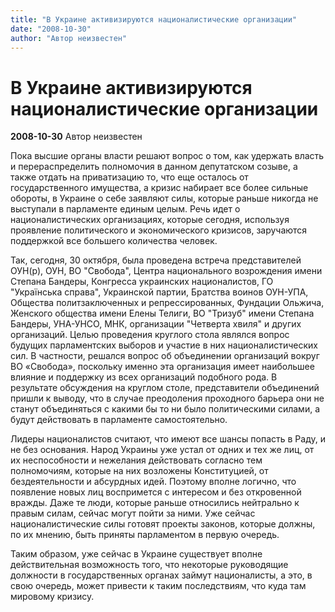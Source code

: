 ```yaml
---
title: "В Украине активизируются националистические организации"
date: "2008-10-30"
author: "Автор неизвестен"
---
```


# В Украине активизируются националистические организации

**2008-10-30** Автор неизвестен

Пока высшие органы власти решают вопрос о том, как удержать власть и перераспределить полномочия в данном депутатском созыве, а также отдать на приватизацию то, что еще осталось от государственного имущества, а кризис набирает все более сильные обороты, в Украине о себе заявляют силы, которые раньше никогда не выступали в парламенте единым целым. Речь идет о националистических организациях, которые сегодня, используя проявление политического и экономического кризисов, заручаются поддержкой все большего количества человек.

Так, сегодня, 30 октября, была проведена встреча представителей ОУН(р), ОУН, ВО "Свобода", Центра национального возрождения имени Степана Бандеры, Конгресса украинских националистов, ГО "Українська справа", Украинской партии, Братства воинов ОУН-УПА, Общества политзаключенных и репрессированных, Фундации Ольжича, Женского общества имени Елены Телиги, ВО "Тризуб" имени Степана Бандеры, УНА-УНСО, МНК, организации "Четверта хвиля" и других организаций. Целью проведения круглого стола являлся вопрос будущих парламентских выборов и участие в них националистических сил. В частности, решался вопрос об объединении организаций вокруг ВО «Свобода», поскольку именно эта организация имеет наибольшее влияние и поддержку из всех организаций подобного рода. В результате обсуждения на круглом столе, представители объединений пришли к выводу, что в случае преодоления проходного барьера они не станут объединяться с какими бы то ни было политическими силами, а будут действовать в парламенте самостоятельно.

Лидеры националистов считают, что имеют все шансы попасть в Раду, и не без основания. Народ Украины уже устал от одних и тех же лиц, от их неспособности и нежелания действовать согласно тем полномочиям, которые на них возложены Конституцией, от бездеятельности и абсурдных идей. Поэтому вполне логично, что появление новых лиц воспримется с интересом и без откровенной вражды. Даже те люди, которые раньше относились нейтрально к правым силам, сейчас могут пойти за ними. Уже сейчас националистические силы готовят проекты законов, которые должны, по их мнению, быть приняты парламентом в первую очередь.

Таким образом, уже сейчас в Украине существует вполне действительная возможность того, что некоторые руководящие должности в государственных органах займут националисты, а это, в свою очередь, может привести к таким последствиям, что куда там мировому кризису.